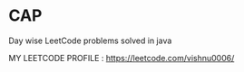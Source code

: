 # CAP
Day wise LeetCode problems solved in java

MY LEETCODE PROFILE : https://leetcode.com/vishnu0006/

